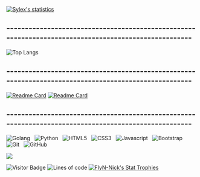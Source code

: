 [![Sylex's statistics](https://github-readme-stats.vercel.app/api?username=x33lyS&show_icons=true&theme=dark&border_radius=30&hide=issues)](#)

## -----------------------------------------------------------------------------------------------------

![Top Langs](https://github-readme-stats.vercel.app/api/top-langs/?username=x33lyS&hide=TeX&layout=compact&theme=dark&border_radius=30)

## -----------------------------------------------------------------------------------------------------
<a href="https://groupie-tracker-x33lys.herokuapp.com/">![Readme Card](https://github-readme-stats.vercel.app/api/pin/?username=x33lyS&repo=Groupie-tracker&theme=dark&border_radius=30)</a>
<a href="https://github.com/x33lyS/Ascii-art-web">![Readme Card](https://github-readme-stats.vercel.app/api/pin/?username=x33lyS&repo=Ascii-art-web&theme=dark&border_radius=30)</a>

## -----------------------------------------------------------------------------------------------------

![Golang](https://img.shields.io/badge/-Golang-black?logo=go&style=for-the-badge)&nbsp;&nbsp;
![Python](https://img.shields.io/badge/-Python-black?logo=python&style=for-the-badge)&nbsp;&nbsp;
![HTML5](https://img.shields.io/badge/-HTML5-black?logo=html5&style=for-the-badge)&nbsp;&nbsp;
![CSS3](https://img.shields.io/badge/-CSS3-black?logo=css3&style=for-the-badge)&nbsp;&nbsp;
![Javascript](https://img.shields.io/badge/-Javascript-black?logo=javascript&style=for-the-badge)&nbsp;&nbsp;
![Bootstrap](https://img.shields.io/badge/-Bootstrap-black?logo=bootstrap&style=for-the-badge)&nbsp;&nbsp;
![Git](https://img.shields.io/badge/-Git-black?logo=git&style=for-the-badge)&nbsp;&nbsp;
![GitHub](https://img.shields.io/badge/-GitHub-black?logo=github&style=for-the-badge)&nbsp;&nbsp;

<a href="https://hacked-github-stat-trophies.vercel.app/?username=x33lyS&column=5&rank=SECRET,SSS,SS,S,AAA,AA,A,B&theme=onedark&no-bg=true&no-frame=true">
  <img align="center" src="https://hacked-github-stat-trophies.vercel.app/?username=x33lyS&column=5&row=1&rank=SECRET,SSS,SS,S,AAA,AA,A,B&theme=onedark&no-bg=true&no-frame=true"/>
</a>

![Visitor Badge](https://visitor-badge.laobi.icu/badge?page_id=x33lyS.x33lyS)
![Lines of code](https://img.shields.io/badge/From%20Hello%20World%20I%27ve%20Written-1.9%20million%20lines%20of%20code-white)
[![FlyN-Nick's Stat Trophies](https://hacked-github-stat-trophies.vercel.app/?username=FlyN-Nick&column=5&rank=SECRET,SSS,SS,S,AAA,AA,A,B&theme=onedark&no-bg=true&no-frame=true&title=MultipleLanguage,AllSuperRank,Commit,Stars,Repositories)](https://github.com/ryo-ma/github-profile-trophy)
